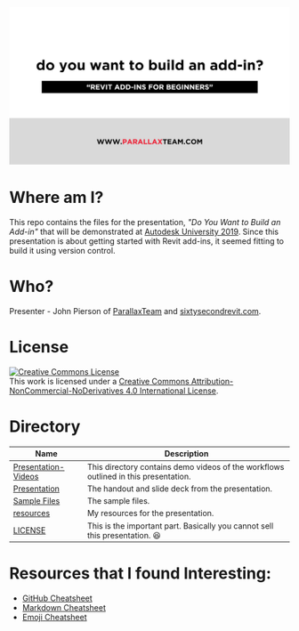 ![Image](_resources/Images/homeImage.jpg)

# Where am I?
This repo contains the files for the presentation, _*"Do You Want to Build an Add-in"*_ that will be demonstrated at [Autodesk University 2019](https://autodeskuniversity.smarteventscloud.com/connect/sessionDetail.ww?SESSION_ID=319568&tclass=popup#.Xb3Qubqa2wA). Since this presentation is about getting started with Revit add-ins, it seemed fitting to build it using version control.

# Who?
Presenter - John Pierson of [ParallaxTeam](http://www.parallaxteam.com/) and [sixtysecondrevit.com](http://sixtysecondrevit.com/).

# License
<a rel="license" href="http://creativecommons.org/licenses/by-nc-nd/4.0/"><img alt="Creative Commons License" style="border-width:0" src="https://i.creativecommons.org/l/by-nc-nd/4.0/88x31.png" /></a><br />This work is licensed under a <a rel="license" href="http://creativecommons.org/licenses/by-nc-nd/4.0/">Creative Commons Attribution-NonCommercial-NoDerivatives 4.0 International License</a>.

# Directory
| Name     | Description |
| -------- | ----------- |
| [Presentation-Videos](https://github.com/johnpierson/AU2019-DoYouWantToBuildAnAddIn/tree/master/Presentation-Videos) | This directory contains demo videos of the workflows outlined in this presentation. |
| [Presentation](https://github.com/johnpierson/AU2019-DoYouWantToBuildAnAddIn/tree/master/Presentation) | The handout and slide deck from the presentation. |
| [Sample Files](https://github.com/johnpierson/AU2019-DoYouWantToBuildAnAddIn/tree/master/SampleFiles) | The sample files. |
| [resources](https://github.com/johnpierson/AU2019-DoYouWantToBuildAnAddIn/tree/master/_resources) | My resources for the presentation. |
| [LICENSE](https://github.com/johnpierson/AU2019-DoYouWantToBuildAnAddIn/blob/master/LICENSE) | This is the important part. Basically you cannot sell this presentation. 😆 | 

# Resources that I found Interesting:
* [GitHub Cheatsheet](https://github.com/tiimgreen/github-cheat-sheet)
* [Markdown Cheatsheet](https://github.com/adam-p/markdown-here/wiki/Markdown-Cheatsheet)
* [Emoji Cheatsheet](https://gist.github.com/roachhd/1f029bd4b50b8a524f3c)
